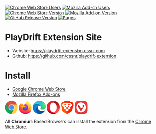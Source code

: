 [![Chrome Web Store Users](https://img.shields.io/chrome-web-store/users/anlkpnbhiiojmedlkchcdmigkdccnmcn?logo=google&logoColor=white&label=google%20users)](https://chrome.google.com/webstore/detail/playdrift-extension/anlkpnbhiiojmedlkchcdmigkdccnmcn)
[![Mozilla Add-on Users](https://img.shields.io/amo/users/playdrift-extension?logo=mozilla&label=mozilla%20users)](https://addons.mozilla.org/addon/playdrift-extension)
[![Chrome Web Store Version](https://img.shields.io/chrome-web-store/v/anlkpnbhiiojmedlkchcdmigkdccnmcn?label=chrome&logo=googlechrome)](https://chrome.google.com/webstore/detail/playdrift-extension/anlkpnbhiiojmedlkchcdmigkdccnmcn)
[![Mozilla Add-on Version](https://img.shields.io/amo/v/playdrift-extension?label=firefox&logo=firefox)](https://addons.mozilla.org/addon/playdrift-extension)
[![GitHub Release Version](https://img.shields.io/github/v/release/cssnr/playdrift-extension?logo=github)](https://github.com/cssnr/playdrift-extension/releases/latest)
[![Pages](https://github.com/cssnr/playdrift-extension-site/actions/workflows/build.yaml/badge.svg)](https://github.com/cssnr/playdrift-extension-site/actions/workflows/build.yaml)
# PlayDrift Extension Site

*   Website: https://playdrift-extension.cssnr.com
*   Github: https://github.com/cssnr/playdrift-extension

# Install

*   [Google Chrome Web Store](https://chrome.google.com/webstore/detail/playdrift-extension/anlkpnbhiiojmedlkchcdmigkdccnmcn)
*   [Mozilla Firefox Add-ons](https://addons.mozilla.org/addon/playdrift-extension)

<a href="https://chrome.google.com/webstore/detail/playdrift-extension/anlkpnbhiiojmedlkchcdmigkdccnmcn" target="_blank">
    <img alt="Chrome" src="https://raw.githubusercontent.com/raivo-otp/issuer-icons/master/vectors/google.com/google-chrome.svg" width="42" height="42" /></a>
<a href="https://addons.mozilla.org/addon/playdrift-extension" target="_blank">
    <img alt="Firefox" src="https://raw.githubusercontent.com/raivo-otp/issuer-icons/master/vectors/firefox.com/firefox.svg" width="42" height="42" /></a>
<a href="https://chrome.google.com/webstore/detail/playdrift-extension/anlkpnbhiiojmedlkchcdmigkdccnmcn" target="_blank">
    <img alt="Edge" src="https://raw.githubusercontent.com/raivo-otp/issuer-icons/master/vectors/microsoft.com/microsoft-edge.svg" width="42" height="42" /></a>
<a href="https://chrome.google.com/webstore/detail/playdrift-extension/anlkpnbhiiojmedlkchcdmigkdccnmcn" target="_blank">
    <img alt="Opera" src="https://raw.githubusercontent.com/raivo-otp/issuer-icons/master/vectors/opera.com/opera.svg" width="42" height="42" /></a>
<a href="https://chrome.google.com/webstore/detail/playdrift-extension/anlkpnbhiiojmedlkchcdmigkdccnmcn" target="_blank">
    <img alt="Brave" src="https://raw.githubusercontent.com/raivo-otp/issuer-icons/master/vectors/brave.com/brave.svg" width="42" height="42" /></a>
<a href="https://chrome.google.com/webstore/detail/playdrift-extension/anlkpnbhiiojmedlkchcdmigkdccnmcn" target="_blank">
    <img alt="Vivaldi" src="https://raw.githubusercontent.com/raivo-otp/issuer-icons/master/vectors/vivaldi.com/vivaldi.svg" width="42" height="42" /></a>
  
All **Chromium** Based Browsers can install the extension from the
[Chrome Web Store](https://chrome.google.com/webstore/detail/playdrift-extension/anlkpnbhiiojmedlkchcdmigkdccnmcn).
